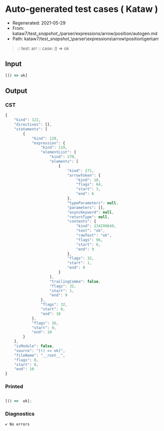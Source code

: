 # Auto-generated test cases ( Kataw )
- Regenerated: 2021-05-29
- From: kataw7/test\__snapshot__/parser/expressions/arrow/position/autogen.md
- Path: kataw7/test\__snapshot__\parser\expressions\arrow\position\gen\arr
> :: test: arr
> :: case: () => ok
## Input

`````js
[() => ok]
`````
## Output

### CST

```javascript
{
    "kind": 122,
    "directives": [],
    "statements": [
        {
            "kind": 120,
            "expression": {
                "kind": 119,
                "elementList": {
                    "kind": 270,
                    "elements": [
                        {
                            "kind": 271,
                            "arrowToken": {
                                "kind": 10,
                                "flags": 64,
                                "start": 3,
                                "end": 6
                            },
                            "typeParameters": null,
                            "parameters": [],
                            "asyncKeyword": null,
                            "returnType": null,
                            "contents": {
                                "kind": 134299649,
                                "text": "ok",
                                "rawText": "ok",
                                "flags": 96,
                                "start": 6,
                                "end": 9
                            },
                            "flags": 32,
                            "start": 1,
                            "end": 9
                        }
                    ],
                    "trailingComma": false,
                    "flags": 32,
                    "start": 1,
                    "end": 9
                },
                "flags": 32,
                "start": 0,
                "end": 10
            },
            "flags": 16,
            "start": 0,
            "end": 10
        }
    ],
    "isModule": false,
    "source": "[() => ok]",
    "fileName": "__root__",
    "flags": 0,
    "start": 0,
    "end": 10
}
```

### Printed

```javascript

[() =>  ok];
```

### Diagnostics

```javascript
✔ No errors
```

